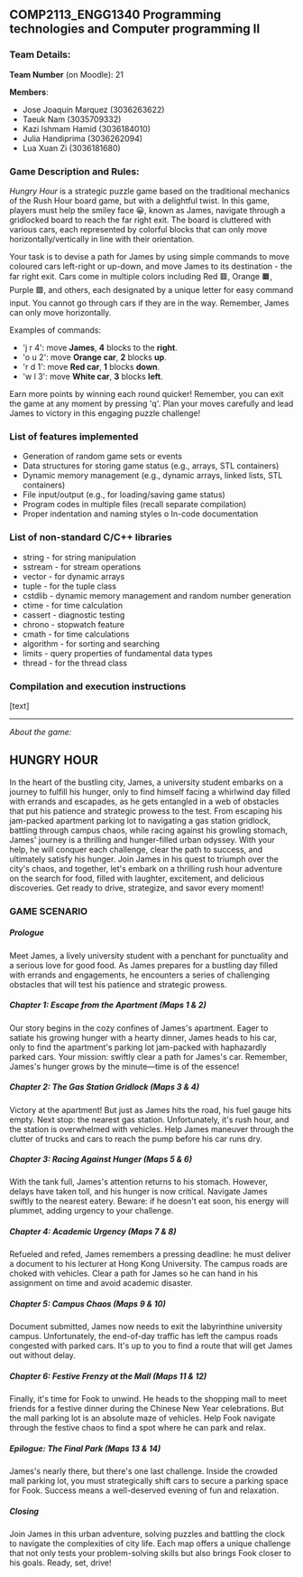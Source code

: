 ## COMP2113_ENGG1340 Programming technologies and Computer programming II

### Team Details: 
**Team Number** (on Moodle): 21

**Members**:
* Jose Joaquin Marquez (3036263622)
* Taeuk Nam (3035709332)
* Kazi Ishmam Hamid (3036184010)
* Julia Handiprima (3036262094)
* Lua Xuan Zi (3036181680)

### Game Description and Rules: 

*Hungry Hour* is a strategic puzzle game based on the traditional mechanics of the Rush Hour board game, but with a delightful twist. In this game, players must help the smiley face 😀, known as James, navigate through a gridlocked board to reach the far right exit. The board is cluttered with various cars, each represented by colorful blocks that can only move horizontally/vertically in line with their orientation. 

Your task is to devise a path for James by using simple commands to move coloured cars left-right or up-down, and move James to its destination - the far right exit. Cars come in multiple colors including Red 🟥, Orange 🟧, Purple 🟪, and others, each designated by a unique letter for easy command input. You cannot go through cars if they are in the way. Remember, James can only move horizontally. 

Examples of commands: 
* 'j r 4': move **James**, **4** blocks to the **right**.
* 'o u 2': move **Orange car**, **2** blocks **up**.
* 'r d 1': move **Red car**, **1** blocks **down**.
* 'w l 3': move **White car**, **3** blocks **left**.

Earn more points by winning each round quicker! Remember, you can exit the game at any moment by pressing 'q'. Plan your moves carefully and lead James to victory in this engaging puzzle challenge!

### List of features implemented 

* Generation of random game sets or events
* Data structures for storing game status (e.g., arrays, STL containers)
* Dynamic memory management (e.g., dynamic arrays, linked lists, STL containers)
* File input/output (e.g., for loading/saving game status)
* Program codes in multiple files (recall separate compilation)
* Proper indentation and naming styles o In-code documentation

### List of non-standard C/C++ libraries
* string - for string manipulation
* sstream - for stream operations
* vector - for dynamic arrays
* tuple - for the tuple class
* cstdlib - dynamic memory management and random number generation
* ctime - for time calculation
* cassert - diagnostic testing
* chrono - stopwatch feature
* cmath - for time calculations
* algorithm - for sorting and searching
* limits - query properties of fundamental data types
* thread - for the thread class

### Compilation and execution instructions 

[text] 

-----

_About the game:_

## HUNGRY HOUR

In the heart of the bustling city, James, a university student embarks on a journey to fulfill his hunger, only to find himself facing a whirlwind day filled with errands and escapades, as he gets entangled in a web of obstacles that put his patience and strategic prowess to the test. From escaping his jam-packed apartment parking lot to navigating a gas station gridlock, battling through campus chaos, while racing against his growling stomach, James' journey is a thrilling and hunger-filled urban odyssey. With your help, he will conquer each challenge, clear the path to success, and ultimately satisfy his hunger. Join James in his quest to triumph over the city's chaos, and together, let's embark on a thrilling rush hour adventure on the search for food, filled with laughter, excitement, and delicious discoveries. Get ready to drive, strategize, and savor every moment!

### GAME SCENARIO

##### Prologue
Meet James, a lively university student with a penchant for punctuality and a serious love for good food. As James prepares for a bustling day filled with errands and engagements, he encounters a series of challenging obstacles that will test his patience and strategic prowess.

##### Chapter 1: Escape from the Apartment (Maps 1 & 2)
Our story begins in the cozy confines of James's apartment. Eager to satiate his growing hunger with a hearty dinner, James heads to his car, only to find the apartment's parking lot jam-packed with haphazardly parked cars. Your mission: swiftly clear a path for James's car. Remember, James's hunger grows by the minute—time is of the essence!

##### Chapter 2: The Gas Station Gridlock (Maps 3 & 4)
Victory at the apartment! But just as James hits the road, his fuel gauge hits empty. Next stop: the nearest gas station. Unfortunately, it's rush hour, and the station is overwhelmed with vehicles. Help James maneuver through the clutter of trucks and cars to reach the pump before his car runs dry.

##### Chapter 3: Racing Against Hunger (Maps 5 & 6)
With the tank full, James's attention returns to his stomach. However, delays have taken toll, and his hunger is now critical. Navigate  James swiftly to the nearest eatery. Beware: if he doesn't eat soon, his energy will plummet, adding urgency to your challenge.

##### Chapter 4: Academic Urgency (Maps 7 & 8)
Refueled and refed, James remembers a pressing deadline: he must deliver a document to his lecturer at Hong Kong University. The campus roads are choked with vehicles. Clear a path for James so he can hand in his assignment on time and avoid academic disaster.

##### Chapter 5: Campus Chaos (Maps 9 & 10)
Document submitted, James now needs to exit the labyrinthine university campus. Unfortunately, the end-of-day traffic has left the campus roads congested with parked cars. It's up to you to find a route that will get James out without delay.

##### Chapter 6: Festive Frenzy at the Mall (Maps 11 & 12)
Finally, it's time for  Fook to unwind. He heads to the shopping mall to meet friends for a festive dinner during the Chinese New Year celebrations. But the mall parking lot is an absolute maze of vehicles. Help  Fook navigate through the festive chaos to find a spot where he can park and relax.

##### Epilogue: The Final Park (Maps 13 & 14)
James's nearly there, but there's one last challenge. Inside the crowded mall parking lot, you must strategically shift cars to secure a parking space for  Fook. Success means a well-deserved evening of fun and relaxation.

##### Closing
Join James in this urban adventure, solving puzzles and battling the clock to navigate the complexities of city life. Each map offers a unique challenge that not only tests your problem-solving skills but also brings Fook closer to his goals. Ready, set, drive!

